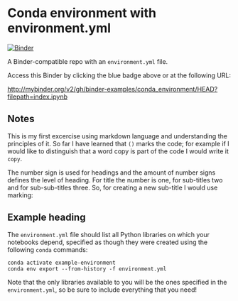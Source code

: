 # Conda environment with environment.yml

[![Binder](http://mybinder.org/badge_logo.svg)](http://mybinder.org/v2/gh/binder-examples/conda_environment/HEAD?filepath=index.ipynb)

A Binder-compatible repo with an `environment.yml` file.

Access this Binder by clicking the blue badge above or at the following URL:

http://mybinder.org/v2/gh/binder-examples/conda_environment/HEAD?filepath=index.ipynb

## Notes

This is my first excercise using markdown language and understanding the principles of it. So far I have learned that `()` marks the code; for
example if I would like to distinguish that a word copy is part of the code I would write it `copy`.

The number sign is used for headings and the amount of number signs defines the level of heading. For title the number is one, for sub-titles two and for sub-sub-titles three. So, for creating a new sub-title I would use marking:

## Example heading

The `environment.yml` file should list all Python libraries on which your notebooks
depend, specified as though they were created using the following `conda` commands:

```
conda activate example-environment
conda env export --from-history -f environment.yml
```

Note that the only libraries available to you will be the ones specified in
the `environment.yml`, so be sure to include everything that you need! 

